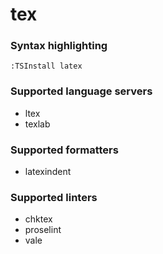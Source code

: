 # tex
<!--- THIS DOCUMENT IS AUTOMATICALLY GENERATED, DON'T EDIT IT -->

### Syntax highlighting

```vim
:TSInstall latex
```

### Supported language servers

- ltex
- texlab

### Supported formatters

- latexindent

### Supported linters

- chktex
- proselint
- vale
